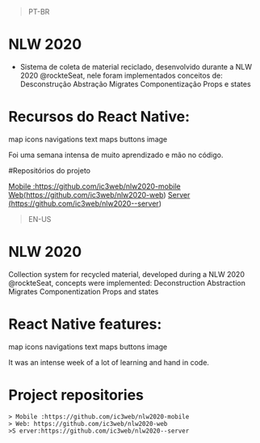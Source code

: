 >PT-BR

# NLW 2020
- Sistema de coleta de material reciclado, desenvolvido durante a NLW 2020 @rockteSeat, nele foram implementados conceitos de:
Desconstrução
Abstração
Migrates
Componentização
Props e states
# Recursos do React Native:
map
icons
navigations
text
maps
buttons
image

Foi uma semana intensa de muito aprendizado e mão no código.

#Repositórios do projeto

<a href ="https://github.com/ic3web/nlw2020-mobile"> Mobile :https://github.com/ic3web/nlw2020-mobile</a>
<a href ="https://github.com/ic3web/nlw2020-web] "> Web(https://github.com/ic3web/nlw2020-web)</a>
<a href ="https://github.com/ic3web/nlw2020--server"> Server (https://github.com/ic3web/nlw2020--server)</a>


>EN-US

# NLW 2020
Collection system for recycled material, developed during a NLW 2020 @rockteSeat, concepts were implemented:
Deconstruction
Abstraction
Migrates
Componentization
Props and states

# React Native features:
map
icons
navigations
text
maps
buttons
image

It was an intense week of a lot of learning and hand in code.


# Project repositories

	> Mobile :https://github.com/ic3web/nlw2020-mobile
	> Web: https://github.com/ic3web/nlw2020-web
	>S erver:https://github.com/ic3web/nlw2020--server
